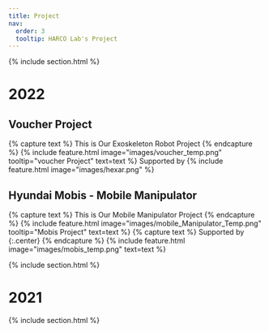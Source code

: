 ```yaml
---
title: Project
nav:
  order: 3
  tooltip: HARCO Lab's Project
---
```



{% include section.html %}


# 2022

## Voucher Project
{% capture text %}
This is Our Exoskeleton Robot Project
{% endcapture %}
{%
  include feature.html
  image="images/voucher_temp.png"
  tooltip="voucher Project"
  text=text
%}
Supported by 
{%
  include feature.html
  image="images/hexar.png"
%}
<!-- {%
  include gallery.html
  style="square"

  image1="images/hexar.png"
  tooltip1="Hexar Humancare"

  image2="images/harc.png"
  tooltip2="harcolab"

  image3="images/kuka_innovation.png"
  tooltip3="After winning the KUKA INNOVATION AWARD 2018"
%} -->
  
  
  
## Hyundai Mobis - Mobile Manipulator
{% capture text %}
This is Our Mobile Manipulator Project
{% endcapture %}
{%
  include feature.html
  image="images/mobile_Manipulator_Temp.png"
  tooltip="Mobis Project"
  text=text
%}
{% capture text %}
Supported by 
{:.center}
{% endcapture %}
{%
  include feature.html
  image="images/mobis_temp.png"
  text=text
%}

{% include section.html %}

# 2021



{% include section.html %}
